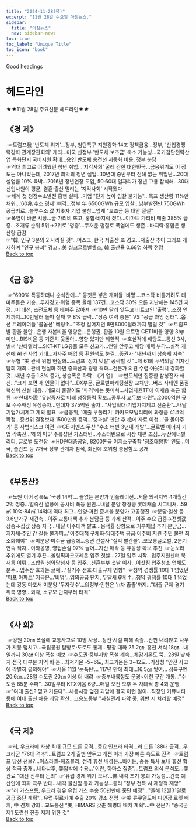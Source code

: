 ```yaml
---
title: "2024-11-28(목)"
excerpt: "11월 28일 수요일 아침뉴스."
sidebar:
  title: "아침뉴스"
  nav: sidebar-news
toc: true
toc_label: "Unique Title"
toc_icon: "book"
---
```


Good headings

# 헤드라인
★★11월 28일 주요신문 헤드라인★★
​
## 《경  제》
​
☞트럼프發 '반도체 위기'…정부, 첨단특구 지원강화·14조 정책금융...정부, '산업경쟁력강화 관계장관회의' 개최...미국 신정부 '반도체 보조금' 축소 가능성...국가첨단전략산업 특화단지 국비지원 확대...용인 반도체 송전선 지중화 비용, 정부 분담  
​
☞역대 최고로 어려웠던 청년 취업…‘지각사회’ 굴레 갇힌 대한민국...금융위기도 이 정도는 아니었는데, 2017년 최악의 청년 실업...10년대 중반부터 전례 없는 취업난…20대 실업률 10% 육박...2016년 정년연장 도입, 50·60대 일자리가 청년 고용 잠식해...30대 신입사원이 평균, 결혼·출산 밀리는 ‘지각사회’ 시작됐다  
​
☞세계 첫 청정수소발전 흥행 실패…기업 "단가 높아 입찰 불가능"...목표 생산량 11%만 채워...'60兆 수소 경제' 삐걱...정부 年 6500GWh 규모 입찰...남부발전만 750GWh 공급키로...블루수소 값 치솟자 기업 불참...업계 "보조금 등 대안 절실"  
​
☞폭염이 바꾼 시장…굴·가리비 뜨고, 홍합·바지락 졌다...이마트 가리비 매출 385% 급증...조개류 순위 5위→2위로 '껑충'...두꺼운 껍질로 폭염에도 생존...바지락·홍합은 생산량 급감  
​
☞"韓, 인구 3분의 2 사라질 것"…머스크, 한국 저출산 또 경고...저출산 추이 그래프 게재하며 "인구 붕괴" 경고...美 싱크글로벌헬스, 韓 출산율 0.68명 하락 전망
<br>
<a href="#" class="btn btn--success">Back to top</a>
<br>
​
## 《금  융》
​
☞"690% 폭등하더니 순식간에…" 뭉칫돈 넣은 개미들 '비명'...코스닥 비틀거려도 테마주들은 기승...투자경고·위험 종목 올해 137건...코스닥 30% 오른 지난해는 145건 지정...미 대선, 초전도체 등 테마주 많아져
​
☞10만 달러 앞두고 비트코인 '출렁'…조정 언제까지...10만달러 돌파 실패 후 8% 급락..."상승 여력 충분" VS "공급 과잉 상태"...옵션 트레이더들 '콜옵션' 베팅↑..."조정 길어지면 8만8000달러까지 밀릴 것"
​
☞트럼프 발 환율 불안…은행 자본비율 영향은...은행권, 환율 10원 오르면 CET1비율 영향 3bp 미만...BIS비율 등 기준치 웃돌아…영향 있지만 제한적
​
☞호실적에 배당도…통신 3사, 벌써 '산타랠리'...SKT·KT·LG유플 모두 신고가...연말 앞두고 배당 매력 부각...실적 개선에 AI 신사업 기대...자사주 매입 등 환원책도 눈길...증권가 "내년까지 상승세 지속"
​
☞무협 “美 관세 위협 현실화…트럼프 '정치 텃밭' 공략할 것”...제 61회 무역의날 기자간담회 개최...관세 현실화 하면 중국산과 경쟁 격화...전문가 의견 수렴·아웃리치 강화할 것...내년 수출 1.8% 증가, 상승폭은 하락
​
《기  업》
​
☞반도체만 집중한 삼성전자 쇄신…"크게 보면 새 인물이 없다"...DX부문, 글로벌마케팅실장 교체만…버즈 사태엔 품질혁신위 신설 대응...메모리 물갈이도 '파격'에는 못미쳐…사업지원TF에 이재용 측근 합류
​
☞현대차證 “유상증자로 미래 성장동력 확보…종투사 교두보 마련”...2000억원 규모 주주배정 유상증자…현대차 375억원 출자...“사업확대·기업가치제고 선순환”…내달 기업가치제고 계획 발표
​
☞금융위, '매출 부풀리기' 카카오모빌리티에 과징금 41.5억 확정...증선위 결정보다 1500만원 증액...'중과실' 판단 후 檢에 자료 이첩...'콜 몰아주기' 등 사법리스크 여전
​
☞GE·지멘스·두산 "수소 터빈 3년내 개발"...글로벌 에너지 기업 각축전...'해외 빅3' 주름잡던 가스터빈...수소터빈으로 시장 재편 조짐...두산에너빌리티, 글로벌 도전장
​
☞HD현대중공업, 8200톤급 이지스구축함 '정조대왕함' 인도...미국, 폴란드 등 7개국 정부 관계자 참석, 최신예 호위함 충남함도 공개
<br>
<a href="#" class="btn btn--success">Back to top</a>
<br>
​
## 《부동산》
​
☞노원 이어 성북도 '국평 14억'… 끝없는 분양가 인플레이션...서울 외곽지역 4개월간 2억 껑충...얼죽신 열풍에 공사비 폭등 원인...내달 분양 창경궁 롯데캐슬 시그니처...59㎡ 10억·84㎡ 14억대 역대 최고...안양·과천 준서울 분양가 고공행진
​
☞분당·일산 등 3.6만가구 재건축…이주·교통대책·추가 분담금 등 과제 산적...이주 수요 급증→전셋값 상승→집값 상승 자극…내달 이주대책 발표...용적률 상향으로 기부채납·추가 분담금…지자체·주민 간 갈등 불가피..."이주대책 구체화·임대주택 공급·이주비 지원 주민 불편 최소화해야"
​
☞미분양·미수금 급증에…중견 건설사 '실적 빨간불'...코오롱글로벌, 2분기 연속 적자...이화공영, 영업손실 97% 늘어...자산 매각 등 유동성 확보 추진
​
☞눈보라 추위에도 열기 후끈…올림픽파크포레온 입주 첫날...27일 입주 시작…입주지원센터 북새통 이뤄...조합원·청약당첨자 등 입주…신혼부부 첫날 이사...이삿짐·입주청소 업체도 분주...입주장 효과는 글쎄…"실거주 선호·대출규제 영향"
​
☞청약 경쟁률 10대 1 넘었던 '마포 아파트' 지금은…'비명'...임의공급 단지, 두달새 6배 ↑...청약 경쟁률 10대 1 넘었는데 강동·마포서 미분양 '두자릿수'...의정부·인천은 'n차 줍줍'까지..."대출 규제·경기 위축 영향...외곽, 소규모 단지부터 타격"
<br>
<a href="#" class="btn btn--success">Back to top</a>
<br>
​
## 《사  회》
​
☞강원 20㎝ 폭설에 교통사고로 10명 사상…정전·시설 피해 속출...간판 내려앉고 나무가 지붕 덮치고…국립공원 탐방로·도로도 통제...평창 대화 25.2㎝· 홍천 서석 18㎝…내일까지 30㎝ 이상 폭설 예보
​
☞수도권·중부지방 폭설 계속…체감기온도 뚝...28일 낮까지 전국 대부분 지역 비·눈...최저기온 -5~6도, 최고기온은 3~12도...기상청 “안전 사고에 각별히 유의해야”
​
☞서울 11월 ‘눈폭탄’… 117년 만에 최대...16.5㎝ 쌓여… 성북구엔 20.6㎝...28일 수도권 20㎝ 이상 더 내려
​
☞중부내륙철도 문경~이천 구간 개통…"수도권 85분 주파"...30일부터 KTX이음 6량...매일 오전·오후 두 차례씩 총 4회 운행
​
☞"여대 출신? 믿고 거른다"…채용시장 덮친 괴담에 결국 이런 일이...직장인 커뮤니티 등에 여대 출신 채용 괴담 확산...고용노동부 "사실관계 파악 중, 위반 시 처리할 예정"
<br>
<a href="#" class="btn btn--success">Back to top</a>
<br>
​
## 《국  제》
​
☞러, 우크라에 사상 최대 규모 드론 공격…중요 인프라 타격...러 드론 188대 출격…우크라군 “76대 격추”...트럼프 2기 출범 앞두고 개전 이래 가장 빠른 속도로 진격
​
☞트럼프 당선 선물?…이스라엘-헤즈볼라, 전격 휴전 배경은...바이든, 중동 특사 보내 휴전 협상 적극 중재...네타냐후, 美압박에 수용…"이란, 하마스 집중"...트럼프 의식 분석도…美관료 "대선 전부터 논의"
​
☞‘유럽 경제 위기 오나’…佛 내각 조기 붕괴 가능성...긴축 예산안에 좌파·극우 반대...내각 불신임 통과 가능성...총리 “정부 전복 시 재정적 재앙”
​
☞"러 가스프롬, 우크라 경유 유럽 가스 수송 50년만에 중단 예정"..."올해 12월31일로 공급 중단 계획"...유럽·튀르키예 수출 20% 감소 전망
​
☞美 류쿠열도에 다연장 로켓 배치, 中 견제 강화...교도통신 “美, HIMARS 갖춘 해병대 배치 계획”...中 전문가 “중국군 제1 도련선 진출 저지 위한 것”
<br>
<a href="#" class="btn btn--success">Back to top</a>
<br>
